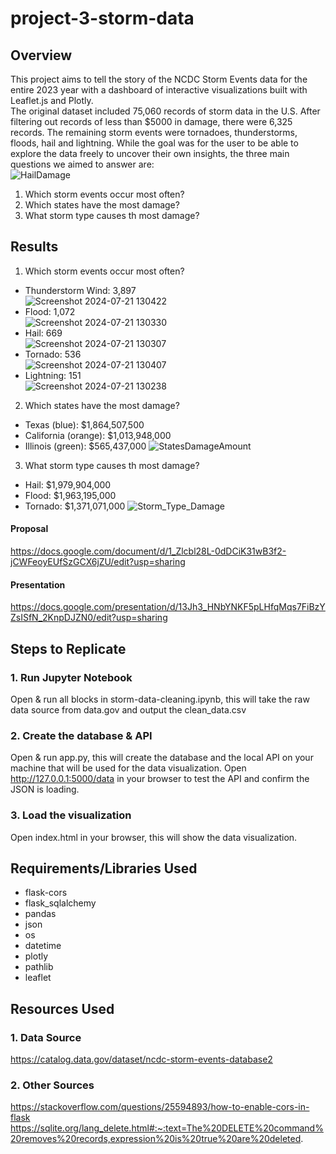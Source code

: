 # project-3-storm-data
## Overview
This project aims to tell the story of the NCDC Storm Events data for the entire 2023 year with a dashboard of interactive visualizations built with Leaflet.js and Plotly.<br/>
The original dataset included 75,060 records of storm data in the U.S. After filtering out records of less than $5000 in damage, there were 6,325 records. The remaining
storm events were tornadoes, thunderstorms, floods, hail and lightning. While the goal was for the user to be able to explore the data freely to uncover their own insights, 
the three main questions we aimed to answer are: <br/>
![HailDamage](https://github.com/user-attachments/assets/4d4f13b2-c3b8-4f0d-85a9-a448c261dc4b) <br/>

1. Which storm events occur most often?
2. Which states have the most damage?
3. What storm type causes th most damage?

## Results
1. Which storm events occur most often?
  * Thunderstorm Wind: 3,897 <br/>
  ![Screenshot 2024-07-21 130422](https://github.com/user-attachments/assets/27f71fb4-29d8-4d1f-9c11-3161100844ec=250X250) <br/>
  * Flood: 1,072 <br/>
  ![Screenshot 2024-07-21 130330](https://github.com/user-attachments/assets/d27ced99-e991-42e1-9a10-ed398ea1d8a5) <br/>
  * Hail: 669 <br/>
  ![Screenshot 2024-07-21 130307](https://github.com/user-attachments/assets/087be1b5-3c1d-4e58-bf00-f13e44c1b7cd) <br/>
  * Tornado: 536 <br/>
  ![Screenshot 2024-07-21 130407](https://github.com/user-attachments/assets/ea82f0b6-ce4c-415a-aefe-f1ec8e5b653d) <br/>
  * Lightning: 151 <br/>
  ![Screenshot 2024-07-21 130238](https://github.com/user-attachments/assets/56505c31-f0f4-4833-8a53-a98daf4b920a) <br/>

2. Which states have the most damage?
  * Texas (blue): $1,864,507,500
  * California (orange): $1,013,948,000
  * Illinois (green): $565,437,000
  ![StatesDamageAmount](https://github.com/user-attachments/assets/8c3c0713-bbe3-41d7-af58-e78ad7840800) <br/>

3. What storm type causes th most damage?
  * Hail: $1,979,904,000
  * Flood: $1,963,195,000
  * Tornado: $1,371,071,000
  ![Storm_Type_Damage](https://github.com/user-attachments/assets/eb07abaf-e6ae-4a27-82c6-dba1825f60c5) <br/>

#### Proposal<br/>
https://docs.google.com/document/d/1_Zlcbl28L-0dDCiK31wB3f2-jCWFeoyEUfSzGCX6jZU/edit?usp=sharing <br/>
#### Presentation<br/>
https://docs.google.com/presentation/d/13Jh3_HNbYNKF5pLHfqMqs7FiBzYZsISfN_2KnpDJZN0/edit?usp=sharing

## Steps to Replicate
### 1. Run Jupyter Notebook
Open & run all blocks in storm-data-cleaning.ipynb, this will take the raw data source from data.gov and output the clean_data.csv

### 2. Create the database & API
Open & run app.py, this will create the database and the local API on your machine that will be used for the data visualization. Open http://127.0.0.1:5000/data in your browser to test the API and confirm the JSON is loading.

### 3. Load the visualization
Open index.html in your browser, this will show the data visualization.

## Requirements/Libraries Used
- flask-cors
- flask_sqlalchemy
- pandas
- json
- os
- datetime
- plotly
- pathlib
- leaflet

## Resources Used
### 1. Data Source
https://catalog.data.gov/dataset/ncdc-storm-events-database2
### 2. Other Sources
https://stackoverflow.com/questions/25594893/how-to-enable-cors-in-flask
https://sqlite.org/lang_delete.html#:~:text=The%20DELETE%20command%20removes%20records,expression%20is%20true%20are%20deleted.
